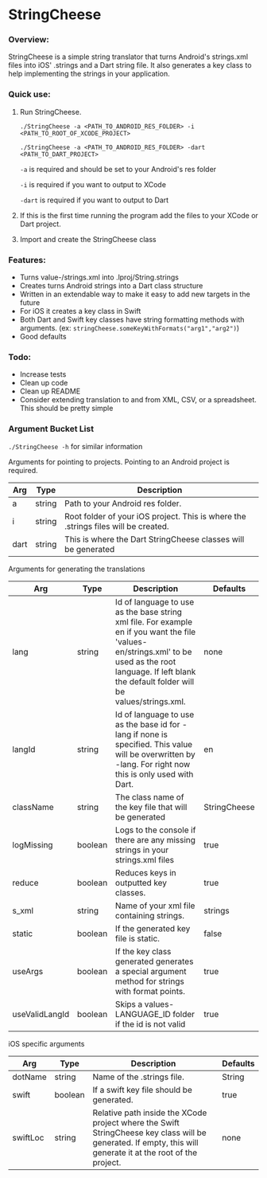 # StringCheese
### Overview:
StringCheese is a simple string translator that turns Android's strings.xml files into iOS' .strings and a Dart string file. 
It also generates a key class to help implementing the strings in your application.

### Quick use:

1. Run StringCheese.

    `./StringCheese -a <PATH_TO_ANDROID_RES_FOLDER> -i <PATH_TO_ROOT_OF_XCODE_PROJECT>`

    `./StringCheese -a <PATH_TO_ANDROID_RES_FOLDER> -dart <PATH_TO_DART_PROJECT>`

    `-a` is required and should be set to your Android's res folder

    `-i` is required if you want to output to XCode

    `-dart` is required if you want to output to Dart

2. If this is the first time running the program add the files to your XCode or Dart project.
3. Import and create the StringCheese class

### Features:

* Turns value-<language id>/strings.xml into <language id>.lproj/String.strings
* Creates turns Android strings into a Dart class structure
* Written in an extendable way to make it easy to add new targets in the future
* For iOS it creates a key class in Swift
* Both Dart and Swift key classes have string formatting methods with arguments. (ex: `stringCheese.someKeyWithFormats("arg1","arg2")`)
* Good defaults

### Todo:

* Increase tests
* Clean up code
* Clean up README
* Consider extending translation to and from XML, CSV, or a spreadsheet. This should be pretty simple

### Argument Bucket List

`./StringCheese -h` for similar information

Arguments for pointing to projects. Pointing to an Android project is required.

| Arg | Type    | Description  |
| -------------- | ---------- | ------------ |
| a   | string | Path to your Android res folder.  |
| i   | string | Root folder of your iOS project. This is where the .strings files will be created.  |
| dart | string | This is where the Dart StringCheese classes will be generated  | 

Arguments for generating the translations

| Arg | Type    | Description  | Defaults |
| -------------- | ---------- | ------------ | ----------- |
| lang | string | Id of language to use as the base string xml file. For example en if you want the file 'values-en/strings.xml' to be used as the root language. If left blank the default folder will be values/strings.xml.  | none |
| langId | string| Id of language to use as the base id for -lang if none is specified. This value will be overwritten by -lang. For right now this is only used with Dart.  | en |
| className | string | The class name of the key file that will be generated  | StringCheese |
| logMissing | boolean | Logs to the console if there are any missing strings in your strings.xml files  | true |
| reduce | boolean | Reduces keys in outputted key classes. | true |
| s_xml | string | Name of your xml file containing strings. | strings |
| static | boolean | If the generated key file is static. | false |
| useArgs | boolean | If the key class generated generates a special argument method for strings with format points. | true |
| useValidLangId | boolean | Skips a values-LANGUAGE_ID folder if the id is not valid | true |

iOS specific arguments

| Arg | Type    | Description  | Defaults |
| -------------- | ---------- | ------------ | ----------- |
| dotName   | string | Name of the .strings file.  | String |
| swift   | boolean | If a swift key file should be generated.  | true |
| swiftLoc | string | Relative path inside the XCode project where the Swift StringCheese key class will be generated. If empty, this will generate it at the root of the project. | none |
